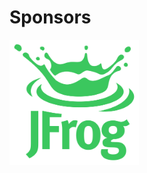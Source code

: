 # Sponsors

<img src="images/jfrog.png" style="border: none; background-color: white; height: 200px" />
